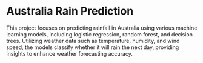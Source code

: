 # Australia Rain Prediction  
 
This project focuses on predicting rainfall in Australia using various machine learning models, including logistic regression, random forest, and decision trees. Utilizing weather data such as temperature, humidity, and wind speed, the models classify whether it will rain the next day, providing insights to enhance weather forecasting accuracy. 







